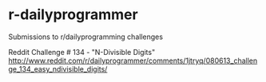 r-dailyprogrammer
=================

Submissions to r/dailyprogramming challenges

Reddit Challenge # 134 - "N-Divisible Digits"
http://www.reddit.com/r/dailyprogrammer/comments/1jtryq/080613_challenge_134_easy_ndivisible_digits/
